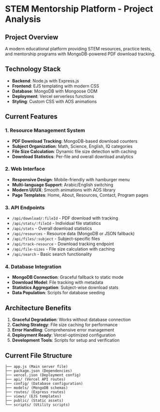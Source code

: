 # STEM Mentorship Platform - Project Analysis

## Project Overview
A modern educational platform providing STEM resources, practice tests, and mentorship programs with MongoDB-powered PDF download tracking.

## Technology Stack
- **Backend**: Node.js with Express.js
- **Frontend**: EJS templating with modern CSS
- **Database**: MongoDB with Mongoose ODM
- **Deployment**: Vercel serverless functions
- **Styling**: Custom CSS with AOS animations

## Current Features

### 1. Resource Management System
- **PDF Download Tracking**: MongoDB-based download counters
- **Subject Organization**: Math, Science, English, IQ categories
- **File Size Calculation**: Dynamic file size detection with caching
- **Download Statistics**: Per-file and overall download analytics

### 2. Web Interface
- **Responsive Design**: Mobile-friendly with hamburger menu
- **Multi-language Support**: Arabic/English switching
- **Modern UI/UX**: Smooth animations with AOS library
- **Page Templates**: Home, About, Resources, Contact, Program pages

### 3. API Endpoints
- `/api/download/:fileId` - PDF download with tracking
- `/api/stats/:fileId` - Individual file statistics
- `/api/stats` - Overall download statistics
- `/api/resources` - Resource data (MongoDB or JSON fallback)
- `/api/files/:subject` - Subject-specific files
- `/api/track-resource` - Download tracking endpoint
- `/api/file-sizes` - File size calculation with caching
- `/api/search` - Basic search functionality

### 4. Database Integration
- **MongoDB Connection**: Graceful fallback to static mode
- **Download Model**: File tracking with metadata
- **Statistics Aggregation**: Subject-wise download stats
- **Data Population**: Scripts for database seeding

## Architecture Benefits
1. **Graceful Degradation**: Works without database connection
2. **Caching Strategy**: File size caching for performance
3. **Error Handling**: Comprehensive error management
4. **Deployment Ready**: Vercel-optimized configuration
5. **Development Tools**: Scripts for setup and verification

## Current File Structure
```
├── app.js (Main server file)
├── package.json (Dependencies)
├── vercel.json (Deployment config)
├── api/ (Vercel API routes)
├── config/ (Database configuration)
├── models/ (MongoDB schemas)
├── routes/ (Express routes)
├── views/ (EJS templates)
├── public/ (Static assets)
└── scripts/ (Utility scripts)
```
